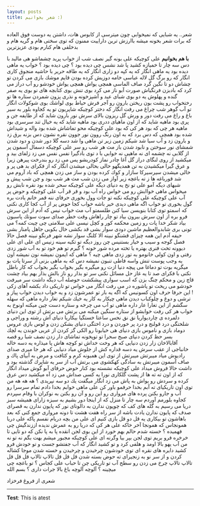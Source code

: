 ```yaml
---
layout: posts
title: شعر بخوانیم :)
---
```


شعر.. یه شبایی که نمیخوابی چون میترسی از کابوس هات، داشتن یه دوست فوق العاده که برات شعر بخونه میشه باارزش ترین داراییت
ممنون که توی سختی هام و گریه هام و بدخلقی هام کنارم بودی عزیزترین

 
  **با هم بخوانیم**
  علی كوچیكه
علی بونه گیر
نصف شب از خواب پرید
چشماشو هی مالید با دس
سه چار تا خمیازه كشید
پا شد نشس
چی دیده بود ؟
چی دیده بود ؟
خواب یه ماهی دیده بود
یه ماهی انگار كه یه كپه دو زاری
انگار كه یه طاقه حریر
با حاشیه منجوق كاری
 انگار كه رو برگ گل لاله عباسی
خامه دوزیش كرده بودن
قایم موشك بازی می كردن تو چشاش
دو تا نگین گرد صاف الماسی
همچی یواش
همچی یواش
خودشو رو آب دراز می كرد
كه بادبزن فرنگیاش
صورت آبو ناز می كرد
بوی تنش بوی كتابچه های نو
بوی یه صفر گنده و پهلوش یه دو
بوی شبای عید و آشپزخونه و نذری پزون
شمردن ستاره ها تو رختخواب رو پشت بون
ریختن بارون رو آجر فرش حیاط
بوی لواشك بوی شوكولات
انگار تو آب گوهر شب چراغ می رفت
انگار كه دختر كوچیكه شاپریون
تو یه كجاوه بلور
به سیر باغ و راغ می رفت
دور و ورش گل ریزون
بالای سرش نور بارون
شاید كه از طایفه جن و پری بود ماهیه
شاید كه از اون ماهیای ددری بود ماهیه
شاید كه یه خیال تند سرسری بود ماهیه
هر چی كه بود
هر كی كه بود
علی كوچیكه
محو تماشاش شده بود
واله و شیداش شده بود
 همچی كه دس برد كه به اون
رنگ روون
نور جوون
نقره نشون
دس بزنه
برق زد و بارون زد و آب سیا شد
شیكم زمین زیر تن ماهی وا شد
 دسه گلا دور شدن و دود شدن
شمشای نور سوختن و نابود شدن
باز مث هر شب رو سر علی كوچیكه
دسمال آسمون پر از گلابی
نه چشمه ای نه ماهیی نه خوابی
با د توی بادگیرا نفس نفس می زد
زلفای بید و میكشید
از روی لنگای دراز گل آغا
چادر نماز كودریشو پس می زد
رو بندرخت
پیرهن زیرا و عرق گیرا
 میكشیدن به تن همدیگهو حالی بحالی میشدن
انگار كه از فكرای بد
هی پر و خالی میشدن
سیرسیركا
سازار و كوك كرده بودن و ساز می زدن
همچی كه باد آروم می شد
قورباغه ها ز ته باغچه زیر آواز می زدن
شب مث هر شب بود و چن شب پیش و شبهای دیگه
آمو علی
تو نخ یه دنیای دیگه
علی كوچیكه
سحر شده بود
نقره نابش رو میخواس
ماهی خواابش رو می خواس
راه آب بود و قر قر آب
علی كوچیكه و حوض پر آب
علی كوچیكه
علی كوچیكه
نكنه تو جات وول بخوری
حرفای ننه قمر خانم
یادت بره گول بخوری
تو خواب اگه ماهی دیدی خیر باشه
خواب كجا حوض پر از آب كجا
كاری نكنی كه اسمتو
توی كتابا بنویسن
سیا كنن طلسمتو
آب مث خواب نیس كه آدم
از این سرش فرو بره
از اون سرش بیرون بیاد
 تو چار راهاش وقت خطر
صدای سوت سوتك پاسبون بیاد
شكر خدا پات رو زمین محكمه
كور و كچل نیسی علی سلامتی چی چیت كمه؟
می تونی بری شابدوالعظیم
ماشین دودی سوار بشی
 قد بكشی خال بكوبی
جاهل پامنار بشی
حیفه آدم این همه چیزای قشنگو نبینه
الا كلنگ سوار نشه
شهر فرنگو نبینه
فصل حالا فصل گوجه و سیب و خیار بستنیس
چن روز دیگه تو تكیه سینه زنیس
ای علی ای علی دیوونه
تخت فنری بهتره یا تخته مرده شور خونه ؟
گیرم تو هم خود تو به آب شور زدی
رفتی و اون كولی خانومو به تور زدی
ماهی چیه ؟ ماهی كه ایمون نمیشه نون نمیشه
اون یه وجب پوست تنش واسه فاطی تنبون نمیشه
 دس كه به ماهی بزنی از سرتا پات بو میگریه
بوت تو دماغا می پیچه
دنیا ازت رو میگیره
بگیر بخواب بگیر بخواب
كه كار باطل نكنی
با فكرای صد تا یه غاز
حل مسائل نكنی
سر تو بذار رو ناز بالش بذار بهم بیاد چشت
قاچ زین و محكم چنگ بزن كه اسب سواری پیشكشت
حوصله آب دیگه داشت سر میرفت
خودشو می ریخت تو پاشوره در می رفت
انگار می خواس تو تاریكی
داد بكشه آهای زكی !
این حرفا حرف اون كسونیس كه اگه
یه بار تو عمرشون زد و یه خواب دیدن
خواب پیاز و ترشی و دوغ و چلوكباب دیدن
ماهی چیكار به كار یه خیك شیكم تغار داره
ماهی كه سهله سگشم
از این تغارا عار داره
ماهی تو آب می چرخه و ستاره دست چین میكنه
اونوخ به خواب هر كی رفت
خوابشو از ستاره سنگین میكنه
می برتش می برتش
از توی این دنیای دلمرده ی چاردیواریا
نق نق نحس ساعتا خستگیا بیكاریا
دنیای آش رشته و وراجی و شلختگی
درد قولنج و درد پر خوردن و درد اختگی
دنیای بشكن زدن و لوس بازی
 عروس دوماد بازی و ناموس بازی
دنیای هی خیابونا رو الكی گز كردن
از عربی خوندن یه لچك بسر حظ كردن
دنیای صبح سحرا
تو توپخونه
تماشای دار زدن
نصف شبا
رو قصه آقابالاخان زار زدن
دنیایی كه هر وخت خداش
تو كوچه هاش پا میذاره
یه دسه خاله خانباجی از عقب سرش
یه دسه قداره كش از جلوش میاد
دنیایی كه هر جا میری
 صدای رادیوش میاد
میبرتش میبرتش از توی این همبونه كرم و كثافت و مرض
به آبیای پاك و صاف آسمون میبرتش
به سادگی كهكشوی می برتش
آب از سر یه شاپرك گذشته بود و داشت حالا فروش میداد
علی كوچیكه
نشسته بود كنار حوض
حرفای آبو گوش میداد
انگار كه از اون ته ته ها
از پشت گلكاری نورا یه كسی صداش می زد
آه میكشید
دس عرق كرده و سردش رو یواش به پاش می زد
انگار میگفت یك دو سه
نپریدی ؟ هه هه هه
من توی اون تاریكیای ته آبم بخدا
حرفمو باور كن علی
ماهی خوابم بخدا
دادم تمام سرسرا رو آب و جارو بكنن
پرده های مرواری رو
این رو و آن رو بكنن
به نوكران با وفام سپردم
كجاوه بلورمم آوردم
سه چار تا منزل كه از اینجا دور بشیم
به سبزه زارای همیشه سبز دریا می رسیم
به گله های كف كه چوپون ندارن
به دالونای نور كه پایون ندارن
به قصرای صدف كه پایون ندارن
یادت باشه از سر راه
هفت هشت تا دونه مرواری
جمع كنی كه بعد باهاشون تو بیكاری
یه قل دو قل بازی كنیم
ای علی من بچه دریام نفسم پاكه علی
دریا همونجاس كه همونجا آخر خاكه علی
هر كی كه دریا رو به عمرش ندیده
اززندگیش چی فهمیده ؟
خسته شدم حالم بهم خورد از این بوی لجن
انقده پا به پا نكن كه دو تایی
تا خرخره فرو بریم توی لجن
بپر بیا وگرنه ای علی كوچیكه
مجبور میشم بهت بگم نه تو نه من
آب یهو بالا اومد و هلفی كرد و تو كشید
انگار كه آب جفتشو جست و تو خودش فرو كشید
دایره های نقره ای
توی خودشون
چرخیدن و چرخیدن و خسته شدن
موجا كشاله كردن و از سر نو
به زنجیرای ته حوض بسته شدن
قل قل قل تالاپ تالاپ
قل قل قل تالاپ تالاپ
چرخ می زدن رو سطح آب
تو تاریكی چن تا حباب
علی كجاس ؟
تو باغچه
چی میچینه ؟
آلوچه
آلوچه باغ بالا
جرات داری ؟ بسم الله


شعری از فروغ فرخزاد






---
**Test**: This is atest

